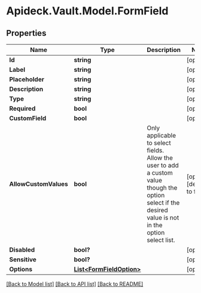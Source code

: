 # Apideck.Vault.Model.FormField

## Properties

Name | Type | Description | Notes
------------ | ------------- | ------------- | -------------
**Id** | **string** |  | [optional] 
**Label** | **string** |  | [optional] 
**Placeholder** | **string** |  | [optional] 
**Description** | **string** |  | [optional] 
**Type** | **string** |  | [optional] 
**Required** | **bool** |  | [optional] 
**CustomField** | **bool** |  | [optional] 
**AllowCustomValues** | **bool** | Only applicable to select fields. Allow the user to add a custom value though the option select if the desired value is not in the option select list. | [optional] [default to false]
**Disabled** | **bool?** |  | [optional] 
**Sensitive** | **bool?** |  | [optional] 
**Options** | [**List&lt;FormFieldOption&gt;**](FormFieldOption.md) |  | [optional] 

[[Back to Model list]](../README.md#documentation-for-models) [[Back to API list]](../README.md#documentation-for-api-endpoints) [[Back to README]](../README.md)

